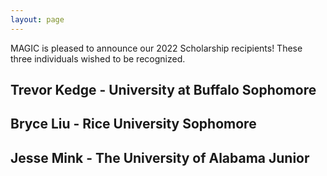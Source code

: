 ```yaml
---
layout: page
---
```


MAGIC is pleased to announce our 2022 Scholarship recipients! These three individuals wished to be recognized.

## Trevor Kedge - University at Buffalo Sophomore
## Bryce Liu - Rice University Sophomore
## Jesse Mink - The University of Alabama Junior